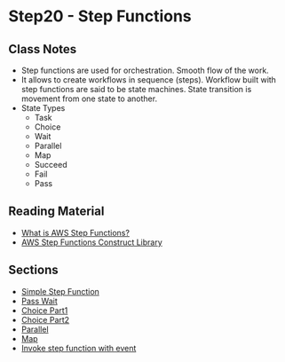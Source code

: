 # Step20 - Step Functions

## Class Notes

- Step functions are used for orchestration. Smooth flow of the work.
- It allows to create workflows in sequence (steps). Workflow built with step functions are said to be state machines. State transition is movement from one state to another.
- State Types
  - Task
  - Choice
  - Wait
  - Parallel
  - Map
  - Succeed
  - Fail
  - Pass

## Reading Material

- [What is AWS Step Functions?](https://docs.aws.amazon.com/step-functions/latest/dg/welcome.html)
- [AWS Step Functions Construct Library](https://docs.aws.amazon.com/cdk/api/v1/docs/aws-stepfunctions-readme.html)

## Sections

- [Simple Step Function](./step00_simple_step_function)
- [Pass Wait](./step01_pass_wait)
- [Choice Part1](./step02_choice_part1)
- [Choice Part2](./step03_choice_part2)
- [Parallel](./step04_parallel)
- [Map](./step05_map)
- [Invoke step function with event](./step06_invoke_step_function_with_event)
